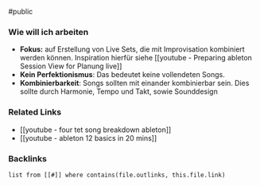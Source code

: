#public
### Wie will ich arbeiten
- **Fokus:** auf Erstellung von Live Sets, die mit Improvisation kombiniert werden können. Inspiration hierfür siehe [[youtube - Preparing ableton Session View for Planung live]]
- **Kein Perfektionismus**: Das bedeutet keine vollendeten Songs. 
- **Kombinierbarkeit**: Songs sollten mit einander kombinierbar sein. Dies sollte durch Harmonie, Tempo und Takt, sowie Sounddesign 


### Related Links
- [[youtube - four tet song breakdown ableton]]
- [[youtube - ableton 12 basics in 20 mins]]

### Backlinks
```dataview 
list from [[#]] where contains(file.outlinks, this.file.link)
```

